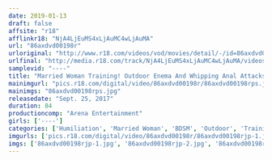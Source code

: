```yaml
---
date: 2019-01-13
draft: false
affsite: "r18"
afflinkr18: "NjA4LjEuMS4xLjAuMC4wLjAuMA"
url: "86axdvd00198r"
urloriginal: "http://www.r18.com/videos/vod/movies/detail/-/id=86axdvd00198r"
urlfinal: "http://media.r18.com/track/NjA4LjEuMS4xLjAuMC4wLjAuMA/videos/vod/movies/detail/-/id=86axdvd00198r"
samplevid: "----"
title: "Married Woman Training! Outdoor Enema And Whipping Anal Attacks!!"
mainimgurl: "pics.r18.com/digital/video/86axdvd00198r/86axdvd00198rps.jpg"
mainimgs: "86axdvd00198rps.jpg"
releasedate: "Sept. 25, 2017"
duration: 84
productioncomp: "Arena Entertainment"
girls: ['----']
categories: ['Humiliation', 'Married Woman', 'BDSM', 'Outdoor', 'Training', 'Anal Play', 'Enema', 'Bondage']
imgurls: ['pics.r18.com/digital/video/86axdvd00198r/86axdvd00198rjp-1.jpg', 'pics.r18.com/digital/video/86axdvd00198r/86axdvd00198rjp-2.jpg', 'pics.r18.com/digital/video/86axdvd00198r/86axdvd00198rjp-3.jpg', 'pics.r18.com/digital/video/86axdvd00198r/86axdvd00198rjp-4.jpg', 'pics.r18.com/digital/video/86axdvd00198r/86axdvd00198rjp-5.jpg', 'pics.r18.com/digital/video/86axdvd00198r/86axdvd00198rjp-6.jpg', 'pics.r18.com/digital/video/86axdvd00198r/86axdvd00198rjp-7.jpg', 'pics.r18.com/digital/video/86axdvd00198r/86axdvd00198rjp-8.jpg', 'pics.r18.com/digital/video/86axdvd00198r/86axdvd00198rjp-9.jpg', 'pics.r18.com/digital/video/86axdvd00198r/86axdvd00198rjp-10.jpg', 'pics.r18.com/digital/video/86axdvd00198r/86axdvd00198rjp-11.jpg', 'pics.r18.com/digital/video/86axdvd00198r/86axdvd00198rjp-12.jpg', 'pics.r18.com/digital/video/86axdvd00198r/86axdvd00198rjp-13.jpg', 'pics.r18.com/digital/video/86axdvd00198r/86axdvd00198rjp-14.jpg', 'pics.r18.com/digital/video/86axdvd00198r/86axdvd00198rjp-15.jpg', 'pics.r18.com/digital/video/86axdvd00198r/86axdvd00198rjp-16.jpg', 'pics.r18.com/digital/video/86axdvd00198r/86axdvd00198rjp-17.jpg', 'pics.r18.com/digital/video/86axdvd00198r/86axdvd00198rjp-18.jpg', 'pics.r18.com/digital/video/86axdvd00198r/86axdvd00198rjp-19.jpg', 'pics.r18.com/digital/video/86axdvd00198r/86axdvd00198rjp-20.jpg']
imgs: ['86axdvd00198rjp-1.jpg', '86axdvd00198rjp-2.jpg', '86axdvd00198rjp-3.jpg', '86axdvd00198rjp-4.jpg', '86axdvd00198rjp-5.jpg', '86axdvd00198rjp-6.jpg', '86axdvd00198rjp-7.jpg', '86axdvd00198rjp-8.jpg', '86axdvd00198rjp-9.jpg', '86axdvd00198rjp-10.jpg', '86axdvd00198rjp-11.jpg', '86axdvd00198rjp-12.jpg', '86axdvd00198rjp-13.jpg', '86axdvd00198rjp-14.jpg', '86axdvd00198rjp-15.jpg', '86axdvd00198rjp-16.jpg', '86axdvd00198rjp-17.jpg', '86axdvd00198rjp-18.jpg', '86axdvd00198rjp-19.jpg', '86axdvd00198rjp-20.jpg']
---
```

